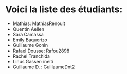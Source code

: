 # Voici la liste des étudiants:

- Mathias: MathiasRenoult
- Quentin Aellen
- Sara Camassa
- Emily Baquerizo
- Guillaume Gonin
- Rafael Dousse: Rafou2898
- Rachel Tranchida
- Linus Gasser: ineiti
- Guillaume D. : GuillaumeDnt2